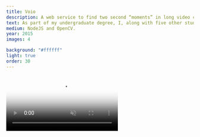 ```yaml
---
title: Voio
description: A web service to find two second “moments” in long video clips.
text: As part of my undergraduate degree, I, along with five other students build Voio; a web service to find two second “moments” in long video clips.<br><br>Users were able to upload videos from GoPros and other life streaming devices and using Computer Vision we would identify the most interesting sections of film and surface them for sharing.<br><br>I designed and implemented the UI and UX and coordinated the whole project as project manager.<br><br>The project won the award for “Best Commercial Project”.
medium: NodeJS and OpenCV.
year: 2015
images: 4

background: "#ffffff"
light: true
order: 30
---
```


<video loop muted playsinline autoplay src="images/voio/video.mp4" poster="images/voio/video.jpg"></video>

